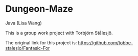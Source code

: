 # Dungeon-Maze

Java (Lisa Wang)

This is a group work project with Torbjörn Stålesjö. 

The original link for this project is: 
https://github.com/tobbe-stalesjo/Fantasic-For
